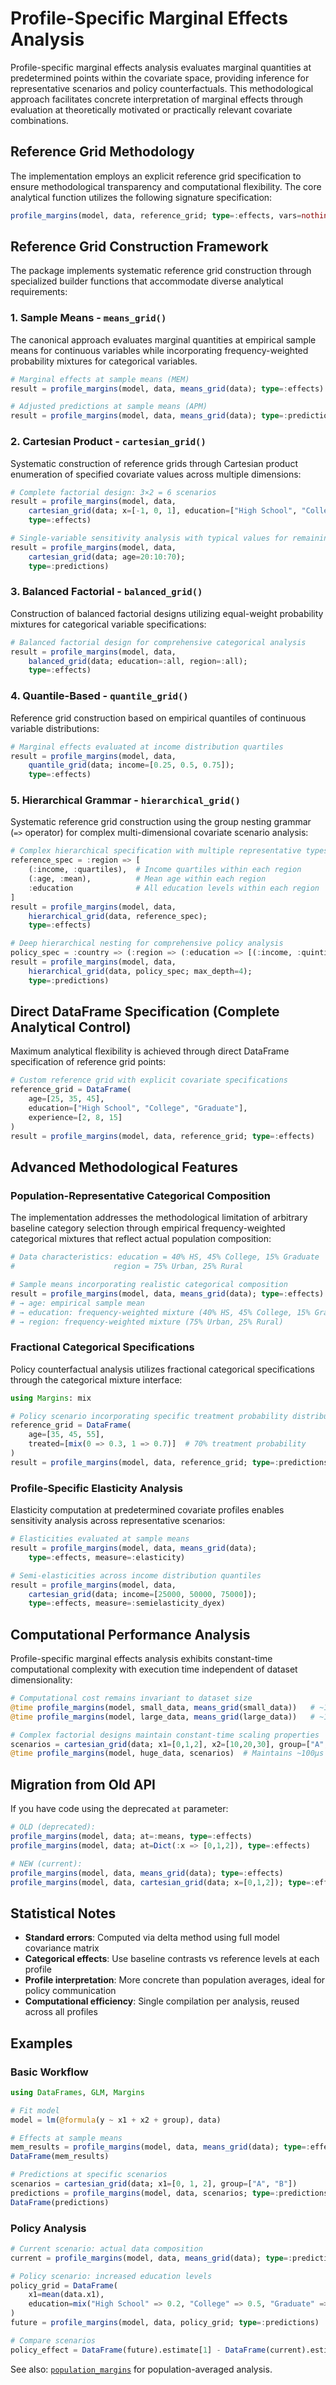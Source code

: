 # Profile-Specific Marginal Effects Analysis

Profile-specific marginal effects analysis evaluates marginal quantities at predetermined points within the covariate space, providing inference for representative scenarios and policy counterfactuals. This methodological approach facilitates concrete interpretation of marginal effects through evaluation at theoretically motivated or practically relevant covariate combinations.

## Reference Grid Methodology

The implementation employs an explicit reference grid specification to ensure methodological transparency and computational flexibility. The core analytical function utilizes the following signature specification:

```julia
profile_margins(model, data, reference_grid; type=:effects, vars=nothing, ...)
```

## Reference Grid Construction Framework

The package implements systematic reference grid construction through specialized builder functions that accommodate diverse analytical requirements:

### 1. Sample Means - `means_grid()`

The canonical approach evaluates marginal quantities at empirical sample means for continuous variables while incorporating frequency-weighted probability mixtures for categorical variables.

```julia
# Marginal effects at sample means (MEM)
result = profile_margins(model, data, means_grid(data); type=:effects)

# Adjusted predictions at sample means (APM)
result = profile_margins(model, data, means_grid(data); type=:predictions)
```

### 2. Cartesian Product - `cartesian_grid()`

Systematic construction of reference grids through Cartesian product enumeration of specified covariate values across multiple dimensions:

```julia
# Complete factorial design: 3×2 = 6 scenarios
result = profile_margins(model, data, 
    cartesian_grid(data; x=[-1, 0, 1], education=["High School", "College"]); 
    type=:effects)

# Single-variable sensitivity analysis with typical values for remaining covariates
result = profile_margins(model, data,
    cartesian_grid(data; age=20:10:70); 
    type=:predictions)
```

### 3. Balanced Factorial - `balanced_grid()`

Construction of balanced factorial designs utilizing equal-weight probability mixtures for categorical variable specifications:

```julia
# Balanced factorial design for comprehensive categorical analysis
result = profile_margins(model, data,
    balanced_grid(data; education=:all, region=:all); 
    type=:effects)
```

### 4. Quantile-Based - `quantile_grid()`

Reference grid construction based on empirical quantiles of continuous variable distributions:

```julia
# Marginal effects evaluated at income distribution quartiles
result = profile_margins(model, data,
    quantile_grid(data; income=[0.25, 0.5, 0.75]); 
    type=:effects)
```

### 5. Hierarchical Grammar - `hierarchical_grid()`

Systematic reference grid construction using the group nesting grammar (`=>` operator) for complex multi-dimensional covariate scenario analysis:

```julia
# Complex hierarchical specification with multiple representative types
reference_spec = :region => [
    (:income, :quartiles),  # Income quartiles within each region
    (:age, :mean),          # Mean age within each region
    :education              # All education levels within each region
]
result = profile_margins(model, data, 
    hierarchical_grid(data, reference_spec); 
    type=:effects)

# Deep hierarchical nesting for comprehensive policy analysis
policy_spec = :country => (:region => (:education => [(:income, :quintiles), (:age, :mean)]))
result = profile_margins(model, data,
    hierarchical_grid(data, policy_spec; max_depth=4); 
    type=:predictions)
```

## Direct DataFrame Specification (Complete Analytical Control)

Maximum analytical flexibility is achieved through direct DataFrame specification of reference grid points:

```julia
# Custom reference grid with explicit covariate specifications
reference_grid = DataFrame(
    age=[25, 35, 45], 
    education=["High School", "College", "Graduate"],
    experience=[2, 8, 15]
)
result = profile_margins(model, data, reference_grid; type=:effects)
```

## Advanced Methodological Features

### Population-Representative Categorical Composition

The implementation addresses the methodological limitation of arbitrary baseline category selection through empirical frequency-weighted categorical mixtures that reflect actual population composition:

```julia
# Data characteristics: education = 40% HS, 45% College, 15% Graduate
#                      region = 75% Urban, 25% Rural

# Sample means incorporating realistic categorical composition
result = profile_margins(model, data, means_grid(data); type=:effects)
# → age: empirical sample mean
# → education: frequency-weighted mixture (40% HS, 45% College, 15% Graduate)  
# → region: frequency-weighted mixture (75% Urban, 25% Rural)
```

### Fractional Categorical Specifications

Policy counterfactual analysis utilizes fractional categorical specifications through the categorical mixture interface:

```julia
using Margins: mix

# Policy scenario incorporating specific treatment probability distributions
reference_grid = DataFrame(
    age=[35, 45, 55],
    treated=[mix(0 => 0.3, 1 => 0.7)]  # 70% treatment probability
)
result = profile_margins(model, data, reference_grid; type=:predictions)
```

### Profile-Specific Elasticity Analysis

Elasticity computation at predetermined covariate profiles enables sensitivity analysis across representative scenarios:

```julia
# Elasticities evaluated at sample means
result = profile_margins(model, data, means_grid(data); 
    type=:effects, measure=:elasticity)

# Semi-elasticities across income distribution quantiles
result = profile_margins(model, data,
    cartesian_grid(data; income=[25000, 50000, 75000]); 
    type=:effects, measure=:semielasticity_dyex)
```

## Computational Performance Analysis

Profile-specific marginal effects analysis exhibits constant-time computational complexity with execution time independent of dataset dimensionality:

```julia
# Computational cost remains invariant to dataset size
@time profile_margins(model, small_data, means_grid(small_data))   # ~100μs
@time profile_margins(model, large_data, means_grid(large_data))   # ~100μs

# Complex factorial designs maintain constant-time scaling properties
scenarios = cartesian_grid(data; x1=[0,1,2], x2=[10,20,30], group=["A","B"])  # 18 profiles
@time profile_margins(model, huge_data, scenarios)  # Maintains ~100μs complexity
```

## Migration from Old API

If you have code using the deprecated `at` parameter:

```julia
# OLD (deprecated):
profile_margins(model, data; at=:means, type=:effects)
profile_margins(model, data; at=Dict(:x => [0,1,2]), type=:effects)

# NEW (current):
profile_margins(model, data, means_grid(data); type=:effects)  
profile_margins(model, data, cartesian_grid(data; x=[0,1,2]); type=:effects)
```

## Statistical Notes

- **Standard errors**: Computed via delta method using full model covariance matrix
- **Categorical effects**: Use baseline contrasts vs reference levels at each profile
- **Profile interpretation**: More concrete than population averages, ideal for policy communication
- **Computational efficiency**: Single compilation per analysis, reused across all profiles

## Examples

### Basic Workflow

```julia
using DataFrames, GLM, Margins

# Fit model
model = lm(@formula(y ~ x1 + x2 + group), data)

# Effects at sample means
mem_results = profile_margins(model, data, means_grid(data); type=:effects)
DataFrame(mem_results)

# Predictions at specific scenarios
scenarios = cartesian_grid(data; x1=[0, 1, 2], group=["A", "B"])
predictions = profile_margins(model, data, scenarios; type=:predictions)
DataFrame(predictions)
```

### Policy Analysis

```julia
# Current scenario: actual data composition
current = profile_margins(model, data, means_grid(data); type=:predictions)

# Policy scenario: increased education levels
policy_grid = DataFrame(
    x1=mean(data.x1),
    education=mix("High School" => 0.2, "College" => 0.5, "Graduate" => 0.3)
)
future = profile_margins(model, data, policy_grid; type=:predictions)

# Compare scenarios
policy_effect = DataFrame(future).estimate[1] - DataFrame(current).estimate[1]
```

See also: [`population_margins`](@ref) for population-averaged analysis.